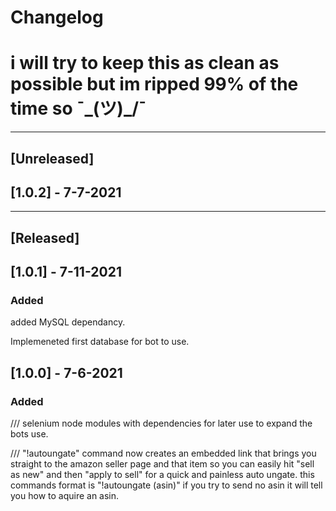 # Changelog
# i will try to keep this as clean as possible but im ripped 99% of the time so ¯\_(ツ)_/¯ 
______________________________________
## [Unreleased]

## [1.0.2] - 7-7-2021



______________________________________

## [Released]

## [1.0.1] - 7-11-2021

### Added

added MySQL dependancy.

Implemeneted first database for bot to use.


## [1.0.0] - 7-6-2021

### Added

/// selenium node modules with dependencies for later use to expand the bots use.

/// "!autoungate" command now creates an embedded link that brings you straight to the amazon seller page and that item so you can easily hit "sell as new" and then "apply to sell" for a quick and painless auto ungate. this commands format is "!autoungate (asin)" if you try to send no asin it will tell you how to aquire an asin.
